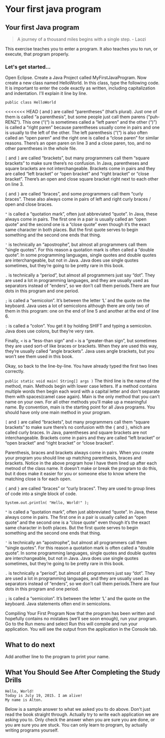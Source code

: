 # Your first java program

## Your first Java program

> A journey of a thousand miles begins with a single step. - Laozi

This exercise teaches you to enter a program. It also teaches you to run, or execute, that program properly.

### Let's get started...

Open Eclipse. Create a Java Project called MyFirstJavaProgram. Now create a new class named HelloWorld. In this class, type the following code. It is important to enter the code exactly as written, including capitalization and indentation. I'll explain it line by line.

`public class HelloWorld`

&lt;&lt;&lt;&lt;&lt;&lt;&lt; HEAD \( and \) are called “parentheses” \(that’s plural\). Just one of them is called “a parenthesis”, but some people just call them parens \(“puh-RENZ”\). This one \(“\(“\) is sometimes called a “left paren” and the other \(“\)”\) is called a “right paren” because parentheses usually come in pairs and one is usually to the left of the other. The left parenthesis \(“\(“\) is also often called an “open paren” and the right one is called a “close paren” for similar reasons. There’s an open paren on line 3 and a close paren, too, and no other parentheses in the whole file.

`[` and `]` are called “brackets”, but many programmers call them “square brackets” to make sure there’s no confusion. In Java, parentheses and square brackets are not interchangeable. Brackets come in pairs and they are called “left bracket” or “open bracket” and “right bracket” or “close bracket”. There’s an open and close square bracket right next to each other on line 3.

`{` and `}` are called “braces”, and some programmers call them “curly braces”. These also always come in pairs of left and right curly braces / open and close braces.

`"` is called a “quotation mark”, often just abbreviated “quote”. In Java, these always come in pairs. The first one in a pair is usually called an “open quote” and the second one is a “close quote” even though it’s the exact same character in both places. But the first quote serves to begin something and the second one ends that thing.

`'` is technically an “apostrophe”, but almost all programmers call them “single quotes”. For this reason a quotation mark is often called a “double quote”. In some programming languages, single quotes and double quotes are interchangeable, but not in Java. Java does use single quotes sometimes, but they’re going to be pretty rare in this book.

`.` is technically a “period”, but almost all programmers just say “dot”. They are used a lot in programming languages, and they are usually used as separators instead of “enders”, so we don’t call them periods.There are four dots in this program and one period.

`;` is called a “semicolon”. It’s between the letter ‘L’ and the quote on the keyboard. Java uses a lot of semicolons although there are only two of them in this program: one on the end of line 5 and another at the end of line 6.

`:` is called a “colon”. You get it by holding SHIFT and typing a semicolon. Java does use colons, but they’re very rare.

Finally, `<` is a “less-than sign” and `>` is a “greater-than sign”, but sometimes they are used sort-of like braces or brackets. When they are used this way, they’re usually called “angle brackets”. Java uses angle brackets, but you won’t see them used in this book.

Okay, so back to the line-by-line. You have already typed the first two lines correctly.

`public static void main( String[] args )` The third line is the name of the method, main. Methods begin with lower case letters. If a method contains multiple words then begin each word with a capital letter and don't separate them with spaces\(camel case again\). Main is the only method that you can't name on your own. For all other methods you'll make up a meaningful name. By convention, main is the starting point for all Java programs. You should have only one main method in your program.

`[` and `]` are called “brackets”, but many programmers call them “square brackets” to make sure there’s no confusion with the `{` and `}`, which are called curly braces. In Java, parentheses and square brackets are not interchangeable. Brackets come in pairs and they are called “left bracket” or “open bracket” and “right bracket” or “close bracket”.

Parenthesis, braces and brackets always come in pairs. When you create your program you should line up matching parenthesis, braces and brackets. Notice in the above program how I have them lined up after each metnod of the class name. It doesn't make or break the program to do this, but it does make it easier for you or someone else to know where the matching close is for each open.

`{` and `}` are called “braces” or “curly braces”. They are used to group lines of code into a single block of code.

`System.out.println( "Hello, World!" );`

`"` is called a “quotation mark”, often just abbreviated “quote”. In Java, these always come in pairs. The first one in a pair is usually called an “open quote” and the second one is a “close quote” even though it’s the exact same character in both places. But the first quote serves to begin something and the second one ends that thing.

`'` is technically an “apostrophe”, but almost all programmers call them “single quotes”. For this reason a quotation mark is often called a “double quote”. In some programming languages, single quotes and double quotes are interchangeable, but not in Java. Java does use single quotes sometimes, but they’re going to be pretty rare in this book.

`.` is technically a “period”, but almost all programmers just say “dot”. They are used a lot in programming languages, and they are usually used as separators instead of “enders”, so we don’t call them periods.There are four dots in this program and one period.

`;` is called a “semicolon”. It’s between the letter ‘L’ and the quote on the keyboard. Java statements often end in semicolons.

Compiling Your First Program Now that the program has been written and hopefully contains no mistakes \(we’ll see soon enough\), run your program. Go to the Run menu and select Run this will compile and run your application. You will see the output from the application in the Console tab.

## What to do next

Add another line to the program to print your name.

## What You Should See After Completing the Study Drills

```text
Hello, World!
Today is July 19, 2015. I am alive!
My name is Alton.
```

Below is a sample answer to what we asked you to do above. Don't just read the book straight through. Actually try to write each application we are asking you to. Only check the answer when you are sure you are done, or you are sure you are stuck. You can only learn to program, by actually writing programs yourself.

